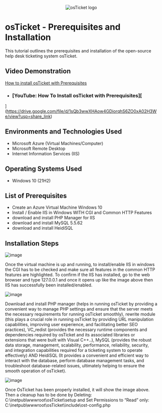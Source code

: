 <p align="center">
<img src="https://i.imgur.com/Clzj7Xs.png" alt="osTicket logo"/>
</p>

<h1>osTicket - Prerequisites and Installation</h1>
This tutorial outlines the prerequisites and installation of the open-source help desk ticketing system osTicket.<br />


<h2>Video Demonstration</h2>

[How to install osTicket with Prerequisites
](https://drive.google.com/file/d/1sQb3wwXHAow4GDiorqhS6ZO0xA02H3We/view?usp=share_link)

- ### [YouTube: How To Install osTicket with Prerequisites][
](https://drive.google.com/file/d/1sQb3wwXHAow4GDiorqhS6ZO0xA02H3We/view?usp=share_link)


<h2>Environments and Technologies Used</h2>

- Microsoft Azure (Virtual Machines/Computer)
- Microsoft Remote Desktop
- Internet Information Services (IIS)

<h2>Operating Systems Used </h2>

- Windows 10</b> (21H2)

<h2>List of Prerequisites</h2>

- Create an Azure Virtual Machine Windows 10
- Install / Enable IIS in Windows WITH
CGI and Common HTTP Features
- download and install PHP Manager for IIS
- download and install MySQL 5.5.62
- download and install HeidiSQL

<h2>Installation Steps</h2>

![image](https://github.com/BAHIIZI/osticket-prereqs/assets/164538571/477df87e-ca3b-4012-a377-d1e8cbce32d6)

Once the virtual machine is up and running, to install/enable IIS in windows the CGI has to be checked and make sure all features in the common HTTP features are highlighted. To confirm if the IIS has installed, go to the web browser and type 127.0.0.1 and once it opens up like the image above then IIS has successfully been installed/enabled.

![image](https://github.com/BAHIIZI/osticket-prereqs/assets/164538571/20eff0eb-256c-4395-ad41-c3b254d46343)

Download and install PHP manager (helps in running osTicket by providing a convenient way to manage PHP settings and ensure that the server meets the necessary requirements for running osTicket smoothly), rewrite module (this plays a crucial role in running osTicket by providing URL manipulation capabilities, improving user experience, and facilitating better SEO practices), VC_redist (provides the necessary runtime components and dependencies required by osTicket and its associated libraries or extensions that were built with Visual C++..), MySQL (provides the robust data storage, management, scalability, performance, reliability, security, and integration capabilities required for a ticketing system to operate effectively) AND HeidiSQL (It provides a convenient and efficient way to interact with the database, perform database management tasks, and troubleshoot database-related issues, ultimately helping to ensure the smooth operation of osTicket).

![image](https://github.com/BAHIIZI/osticket-prereqs/assets/164538571/13acbfc9-5d03-430d-9156-5c420c0c74c7)

Once OsTicket has been properly installed, it will show the image above. Then a cleanup has to be done by Deleting: C:\inetpub\wwwroot\osTicket\setup and Set Permissions to “Read” only: C:\inetpub\wwwroot\osTicket\include\ost-config.php
</p>
<br />

